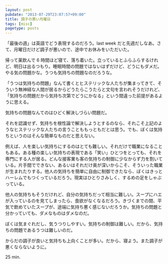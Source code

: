 ```yaml
---
layout: post
pubdate: "2013-07-29T23:07:57+09:00"
title: 調子の悪い月曜日
tags: [misc]
pagetype: posts
---
```

「最後の週」は英語でどう表現するのだろう。last week だと先週だしなあ。さて、月曜日だけど調子が悪いので、途中でお休みをいただいた。

帰って薬飲んで 6 時間ほど寝て、落ち着いた。立っているとふらふらするけれど、明日は出るつもり。睡眠時間の問題ではないはずだけど、どうにもダメだ。やる気の問題かな。うつも気持ちの問題なのだろうな。

「うつは気持ちの問題」なんて書くとヒステリックな人たちが集まってきて、そういう無神経な人間が居るからどうたらこうたらと文句を言われそうだけれど、「気持ちの問題だから気持ち次第でどうにかなる」という間違った前提があるように思える。

気持ちの問題なんてのはひどく解決しづらい問題だ。

それを認識せず、気持ちを根性論で解決しようとするのなら、それこそ上記のようなヒステリックな人たちの言うことももっともだとは思う。でも、ぼくは気持ちというのはそんな簡単なものだと思えない。

例えば、人を楽しい気持ちにするのはとても難しい。それだけで職業になることもある。ある種の楽しい気持ちの表現である「笑い」ひとつをとっても、それを専門にする人が居る。どんな接客業も客の気持ちの制御に少なからず力を割いている。片手間でできない、あるいはそれだけ奥が深いからこそ、そういった職業が生まれたりする。他人の気持ちを簡単に自由に制御できたなら、ぼくはきっとハーレムでもつくっているだろう。現実はひとりさみしく、するめの足をしゃぶっている。

他人の気持ちもそうだけれど、自分の気持ちだって相当に難しい。スープにハエが入っているのを見てしまったら、食欲がなくなるだろう。きづくまでの間、平気で飲めていたスープが、途端に気持ち悪く感じないだろうか。気持ちの問題と分かっていても、ダメなものはダメなのだ。

ぼくは気まぐれだし、気うつりしやすい。気持ちの制御は難しい。だから、気持ちの問題であるうつは難しいのだ。

からだの調子が良いと気持ちも上向くことが多い。だから、寝よう。また調子が悪くならないように。

25 min.
